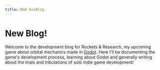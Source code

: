 ```yaml
---
title: R&R DevBlog
---
```


# New Blog!

Welcome to the development blog for Rockets & Research, my upcoming game about orbital mechanics made in [Godot](http://godotengine.org/). Here I'll be documenting the game's development process, learning about Godot and generally writing about the trials and tribulations of solo indie game development!
